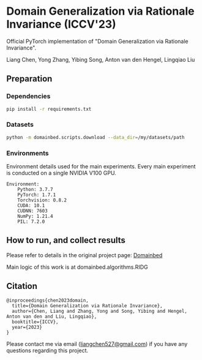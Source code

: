 # Domain Generalization via Rationale Invariance (ICCV'23)

Official PyTorch implementation of "Domain Generalization via Rationale Invariance".

Liang Chen, Yong Zhang, Yibing Song, Anton van den Hengel, Lingqiao Liu

## Preparation

### Dependencies

```sh
pip install -r requirements.txt
```

### Datasets

```sh
python -m domainbed.scripts.download --data_dir=/my/datasets/path
```

### Environments

Environment details used for the main experiments. Every main experiment is conducted on a single NVIDIA V100 GPU.

```
Environment:
	Python: 3.7.7
	PyTorch: 1.7.1
	Torchvision: 0.8.2
	CUDA: 10.1
	CUDNN: 7603
	NumPy: 1.21.4
	PIL: 7.2.0
```

## How to run, and collect results

Please refer to details in the original project page: [Domainbed](https://github.com/facebookresearch/DomainBed)

Main logic of this work is at domainbed.algorithms.RIDG


## Citation

```
@inproceedings{chen2023domain,
  title={Domain Generalization via Rationale Invariance},
  author={Chen, Liang and Zhang, Yong and Song, Yibing and Hengel, Anton van den and Liu, Lingqiao},
  booktitle={ICCV},
  year={2023}
}

```

Please contact me via email (liangchen527@gmail.com) if you have any questions regarding this project.
